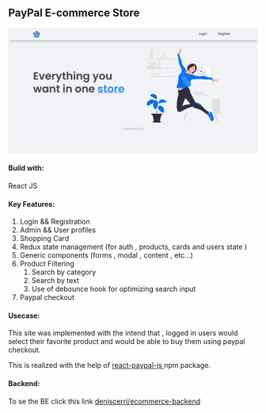 ## PayPal E-commerce Store


![image](https://github.com/endridollani/paypal-ecommerce-store/blob/main/public/guest-page.png?raw=true)

#### Build with:
React JS

#### Key Features:
1. Login && Registration
2. Admin && User profiles
3. Shopping Card
4. Redux state management (for auth , products, cards and users state )
5. Generic components (forms , modal , content , etc...)
7. Product Filtering
	1. Search by category
	2. Search by text
	3. Use of debounce  hook for optimizing search input
8. Paypal checkout

#### Usecase:
This site was implemented with the intend that , logged in users would select their favorite product and would be able to buy them using paypal checkout.

This is realized with the help of   [react-paypal-js ](https://www.npmjs.com/package/@paypal/react-paypal-js) npm package. 


#### Backend:

To se the BE click this link [deniscerri/ecommerce-backend](https://github.com/deniscerri/ecommerce-backend)